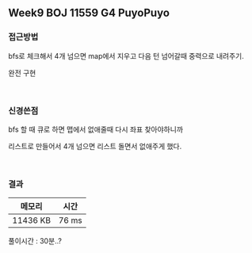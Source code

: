 ## Week9 BOJ 11559 G4 PuyoPuyo

### 접근방법
bfs로 체크해서 4개 넘으면 map에서 지우고
다음 턴 넘어갈때 중력으로 내려주기.

완전 구현

<br>

### 신경쓴점
bfs 할 때 큐로 하면 맵에서 없애줄때 다시 좌표 찾아야하니까

리스트로 만들어서 4개 넘으면 리스트 돌면서 없애주게 했다.



<br>

### 결과

|메모리|시간|
|:---:|:---:|
|11436 KB|76 ms|

풀이시간 : 30분..?

